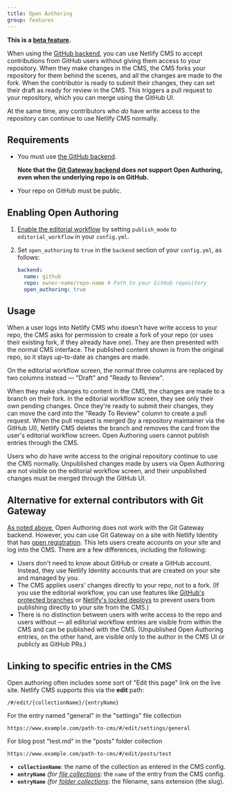 ```yaml
---
title: Open Authoring
group: features
---
```


**This is a [beta feature](/docs/beta-features#open-authoring).**

When using the [GitHub backend](/docs/authentication-backends/#github-backend), you can use Netlify CMS to accept contributions from GitHub users without giving them access to your repository. When they make changes in the CMS, the CMS forks your repository for them behind the scenes, and all the changes are made to the fork. When the contributor is ready to submit their changes, they can set their draft as ready for review in the CMS. This triggers a pull request to your repository, which you can merge using the GitHub UI.

At the same time, any contributors who _do_ have write access to the repository can continue to use Netlify CMS normally.

## Requirements

- You must use [the GitHub backend](/docs/authentication-backends/#github-backend).

  **Note that the [Git Gateway backend](/docs/authentication-backends/#git-gateway-with-netlify-identity) does _not_ support Open Authoring, even when the underlying repo is on GitHub.**

- Your repo on GitHub must be public.

## Enabling Open Authoring

1. [Enable the editorial workflow](/docs/configuration-options/#publish-mode) by setting `publish_mode` to `editorial_workflow` in your `config.yml`.

2. Set `open_authoring` to `true` in the `backend` section of your `config.yml`, as follows:

    ```yaml
    backend:
      name: github
      repo: owner-name/repo-name # Path to your GitHub repository
      open_authoring: true
    ```

## Usage

When a user logs into Netlify CMS who doesn't have write access to your repo, the CMS asks for permission to create a fork of your repo (or uses their existing fork, if they already have one). They are then presented with the normal CMS interface. The published content shown is from the original repo, so it stays up-to-date as changes are made.

On the editorial workflow screen, the normal three columns are replaced by two columns instead — "Draft" and "Ready to Review".

When they make changes to content in the CMS, the changes are made to a branch on their fork. In the editorial workflow screen, they see only their own pending changes. Once they're ready to submit their changes, they can move the card into the "Ready To Review" column to create a pull request. When the pull request is merged (by a repository maintainer via the GitHub UI), Netlify CMS deletes the branch and removes the card from the user's editorial workflow screen. Open Authoring users cannot publish entries through the CMS.

Users who _do_ have write access to the original repository continue to use the CMS normally. Unpublished changes made by users via Open Authoring are not visible on the editorial workflow screen, and their unpublished changes must be merged through the GitHub UI.

## Alternative for external contributors with Git Gateway

[As noted above](#requirements), Open Authoring does not work with the Git Gateway backend. However, you can use Git Gateway on a site with Netlify Identity that has [open registration](https://www.netlify.com/docs/identity/#adding-identity-users). This lets users create accounts on your site and log into the CMS. There are a few differences, including the following:

- Users don't need to know about GitHub or create a GitHub account. Instead, they use Netlify Identity accounts that are created on your site and managed by you.
- The CMS applies users' changes directly to your repo, not to a fork. (If you use the editorial workflow, you can use features like [GitHub's protected branches](https://help.github.com/en/articles/about-protected-branches) or [Netlify's locked deploys](https://www.netlify.com/docs/locked-deploys/) to prevent users from publishing directly to your site from the CMS.)
- There is no distinction between users with write access to the repo and users without — all editorial workflow entries are visible from within the CMS and can be published with the CMS. (Unpublished Open Authoring entries, on the other hand, are visible only to the author in the CMS UI or publicly as GitHub PRs.)

## Linking to specific entries in the CMS
Open authoring often includes some sort of "Edit this page" link on the live site. Netlify CMS supports this via the **edit** path:

```
/#/edit/{collectionName}/{entryName}
```

For the entry named "general" in the "settings" file collection
```
https://www.example.com/path-to-cms/#/edit/settings/general
```

For blog post "test.md" in the "posts" folder collection
```
https://www.example.com/path-to-cms/#/edit/posts/test
```

- **`collectionName`**: the name of the collection as entered in the CMS config.
- **`entryName`** _(for [file collections](/docs/collection-types/#file-collections)_: the `name` of the entry from the CMS config.
- **`entryName`** _(for [folder collections](/docs/collection-types/#folder-collections)_: the filename, sans extension (the slug).
